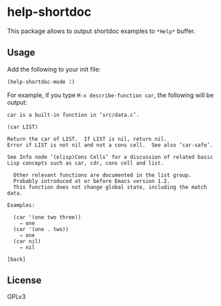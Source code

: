 # help-shortdoc

This package allows to output shortdoc examples to `*Help*` buffer.

## Usage

Add the following to your init file:

```lisp
(help-shortdoc-mode 1)
```

For example, if you type `M-x describe-function car`, the following will be output:

```
car is a built-in function in ‘src/data.c’.

(car LIST)

Return the car of LIST.  If LIST is nil, return nil.
Error if LIST is not nil and not a cons cell.  See also ‘car-safe’.

See Info node ‘(elisp)Cons Cells’ for a discussion of related basic
Lisp concepts such as car, cdr, cons cell and list.

  Other relevant functions are documented in the list group.
  Probably introduced at or before Emacs version 1.2.
  This function does not change global state, including the match data.

Examples:

  (car '(one two three))
    ⇒ one
  (car '(one . two))
    ⇒ one
  (car nil)
    ⇒ nil

[back]
```

## License

GPLv3
